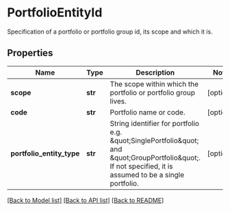 # PortfolioEntityId

Specification of a portfolio or portfolio group id, its scope and which it is.

## Properties
Name | Type | Description | Notes
------------ | ------------- | ------------- | -------------
**scope** | **str** | The scope within which the portfolio or portfolio group lives. | [optional] 
**code** | **str** | Portfolio name or code. | [optional] 
**portfolio_entity_type** | **str** | String identifier for portfolio e.g. \&quot;SinglePortfolio\&quot; and \&quot;GroupPortfolio\&quot;. If not specified, it is assumed to be a single portfolio. | [optional] 

[[Back to Model list]](../README.md#documentation-for-models) [[Back to API list]](../README.md#documentation-for-api-endpoints) [[Back to README]](../README.md)


